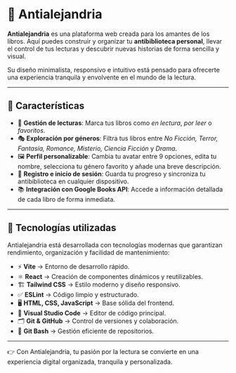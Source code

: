 # 🌟 Antialejandria  

**Antialejandria** es una plataforma web creada para los amantes de los libros. Aquí puedes construir y organizar tu **antibiblioteca personal**, llevar el control de tus lecturas y descubrir nuevas historias de forma sencilla y visual.  

Su diseño minimalista, responsivo e intuitivo está pensado para ofrecerte una experiencia tranquila y envolvente en el mundo de la lectura.  

---

## 📌 Características  

- 📖 **Gestión de lecturas**: Marca tus libros como *en lectura*, *por leer* o *favoritos*.  
- 🎭 **Exploración por géneros**: Filtra tus libros entre *No Ficción, Terror, Fantasía, Romance, Misterio, Ciencia Ficción* y *Drama*.  
- 🖼️ **Perfil personalizable**: Cambia tu avatar entre 9 opciones, edita tu nombre, selecciona tu género favorito y añade una breve descripción.  
- 🔐 **Registro e inicio de sesión**: Guarda tu progreso y sincroniza tu antibiblioteca en cualquier dispositivo.  
- 📚 **Integración con Google Books API**: Accede a información detallada de cada libro de forma inmediata.  

---

## 🚀 Tecnologías utilizadas  

Antialejandria está desarrollada con tecnologías modernas que garantizan rendimiento, organización y facilidad de mantenimiento:  

- ⚡ **Vite** → Entorno de desarrollo rápido.  
- ⚛️ **React** → Creación de componentes dinámicos y reutilizables.  
- 🏗️ **Tailwind CSS** → Estilo moderno y diseño responsivo.  
- ✅ **ESLint** → Código limpio y estructurado.  
- 🖥️ **HTML, CSS, JavaScript** → Base sólida del frontend.  
- 🔧 **Visual Studio Code** → Editor de código principal.  
- 🗂️ **Git & GitHub** → Control de versiones y colaboración.  
- 📜 **Git Bash** → Gestión eficiente de repositorios.  

---

👉 Con Antialejandria, tu pasión por la lectura se convierte en una experiencia digital organizada, tranquila y personalizada.  
